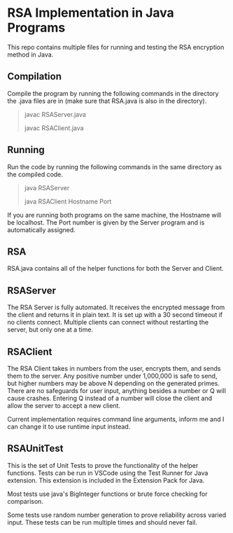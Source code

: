 # RSA Implementation in Java Programs

This repo contains multiple files for running and testing the RSA encryption method in Java.

## Compilation

Compile the program by running the following commands in the directory the .java files are in
(make sure that RSA.java is also in the directory).

> javac RSAServer.java
>
> javac RSAClient.java

## Running

Run the code by running the following commands in the same directory as the compiled code.

> java RSAServer
>
> java RSAClient Hostname Port

If you are running both programs on the same machine, the Hostname will be localhost.
The Port number is given by the Server program and is automatically assigned.

## RSA

RSA.java contains all of the helper functions for both the Server and Client.

## RSAServer

The RSA Server is fully automated. It receives the encrypted message from the client and returns it in plain text.
It is set up with a 30 second timeout if no clients connect.
Multiple clients can connect without restarting the server, but only one at a time.

## RSAClient

The RSA Client takes in numbers from the user, encrypts them, and sends them to the server.
Any positive number under 1,000,000 is safe to send, but higher numbers may be above N depending on the generated primes.
There are no safeguards for user input, anything besides a number or Q will cause crashes.
Entering Q instead of a number will close the client and allow the server to accept a new client.

Current implementation requires command line arguments, inform me and I can change it to use runtime input instead.

## RSAUnitTest

This is the set of Unit Tests to prove the functionality of the helper functions.
Tests can be run in VSCode using the Test Runner for Java extension.
This extension is included in the Extension Pack for Java.

Most tests use java's BigInteger functions or brute force checking for comparison.

Some tests use random number generation to prove reliability across varied input.
These tests can be run multiple times and should never fail.